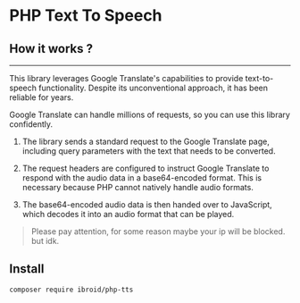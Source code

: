 # PHP Text To Speech

## How it works ?

---

This library leverages Google Translate's capabilities to provide text-to-speech functionality. Despite its unconventional approach, it has been reliable for years.

Google Translate can handle millions of requests, so you can use this library confidently.

1. The library sends a standard request to the Google Translate page, including query parameters with the text that needs to be converted.

2. The request headers are configured to instruct Google Translate to respond with the audio data in a base64-encoded format. This is necessary because PHP cannot natively handle audio formats.

3. The base64-encoded audio data is then handed over to JavaScript, which decodes it into an audio format that can be played.

> Please pay attention, for some reason maybe your ip will be blocked. but idk.

## Install

```console
composer require ibroid/php-tts
```
